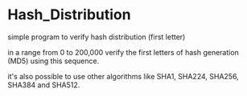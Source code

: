 # Hash_Distribution
simple program to verify hash distribution (first letter)

in a range from 0 to 200,000 verify the first letters of hash generation (MD5) using this sequence.

it's also possible to use other algorithms like SHA1, SHA224, SHA256, SHA384 and SHA512.

